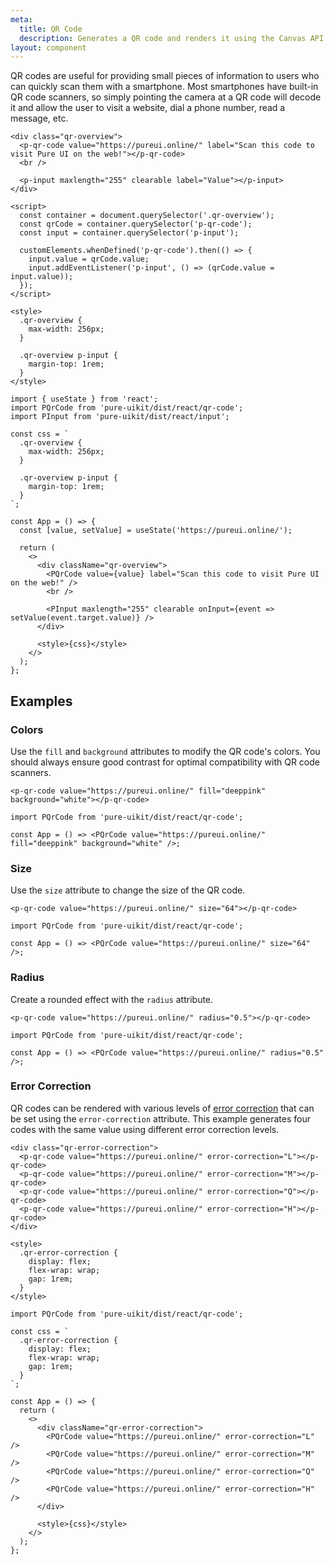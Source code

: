 ```yaml
---
meta:
  title: QR Code
  description: Generates a QR code and renders it using the Canvas API.
layout: component
---
```


QR codes are useful for providing small pieces of information to users who can quickly scan them with a smartphone. Most smartphones have built-in QR code scanners, so simply pointing the camera at a QR code will decode it and allow the user to visit a website, dial a phone number, read a message, etc.

```html:preview
<div class="qr-overview">
  <p-qr-code value="https://pureui.online/" label="Scan this code to visit Pure UI on the web!"></p-qr-code>
  <br />

  <p-input maxlength="255" clearable label="Value"></p-input>
</div>

<script>
  const container = document.querySelector('.qr-overview');
  const qrCode = container.querySelector('p-qr-code');
  const input = container.querySelector('p-input');

  customElements.whenDefined('p-qr-code').then(() => {
    input.value = qrCode.value;
    input.addEventListener('p-input', () => (qrCode.value = input.value));
  });
</script>

<style>
  .qr-overview {
    max-width: 256px;
  }

  .qr-overview p-input {
    margin-top: 1rem;
  }
</style>
```

```jsx:react
import { useState } from 'react';
import PQrCode from 'pure-uikit/dist/react/qr-code';
import PInput from 'pure-uikit/dist/react/input';

const css = `
  .qr-overview {
    max-width: 256px;
  }

  .qr-overview p-input {
    margin-top: 1rem;
  }
`;

const App = () => {
  const [value, setValue] = useState('https://pureui.online/');

  return (
    <>
      <div className="qr-overview">
        <PQrCode value={value} label="Scan this code to visit Pure UI on the web!" />
        <br />

        <PInput maxlength="255" clearable onInput={event => setValue(event.target.value)} />
      </div>

      <style>{css}</style>
    </>
  );
};
```

## Examples

### Colors

Use the `fill` and `background` attributes to modify the QR code's colors. You should always ensure good contrast for optimal compatibility with QR code scanners.

```html:preview
<p-qr-code value="https://pureui.online/" fill="deeppink" background="white"></p-qr-code>
```

```jsx:react
import PQrCode from 'pure-uikit/dist/react/qr-code';

const App = () => <PQrCode value="https://pureui.online/" fill="deeppink" background="white" />;
```

### Size

Use the `size` attribute to change the size of the QR code.

```html:preview
<p-qr-code value="https://pureui.online/" size="64"></p-qr-code>
```

```jsx:react
import PQrCode from 'pure-uikit/dist/react/qr-code';

const App = () => <PQrCode value="https://pureui.online/" size="64" />;
```

### Radius

Create a rounded effect with the `radius` attribute.

```html:preview
<p-qr-code value="https://pureui.online/" radius="0.5"></p-qr-code>
```

```jsx:react
import PQrCode from 'pure-uikit/dist/react/qr-code';

const App = () => <PQrCode value="https://pureui.online/" radius="0.5" />;
```

### Error Correction

QR codes can be rendered with various levels of [error correction](https://www.qrcode.com/en/about/error_correction.html) that can be set using the `error-correction` attribute. This example generates four codes with the same value using different error correction levels.

```html:preview
<div class="qr-error-correction">
  <p-qr-code value="https://pureui.online/" error-correction="L"></p-qr-code>
  <p-qr-code value="https://pureui.online/" error-correction="M"></p-qr-code>
  <p-qr-code value="https://pureui.online/" error-correction="Q"></p-qr-code>
  <p-qr-code value="https://pureui.online/" error-correction="H"></p-qr-code>
</div>

<style>
  .qr-error-correction {
    display: flex;
    flex-wrap: wrap;
    gap: 1rem;
  }
</style>
```

```jsx:react
import PQrCode from 'pure-uikit/dist/react/qr-code';

const css = `
  .qr-error-correction {
    display: flex;
    flex-wrap: wrap;
    gap: 1rem;
  }
`;

const App = () => {
  return (
    <>
      <div className="qr-error-correction">
        <PQrCode value="https://pureui.online/" error-correction="L" />
        <PQrCode value="https://pureui.online/" error-correction="M" />
        <PQrCode value="https://pureui.online/" error-correction="Q" />
        <PQrCode value="https://pureui.online/" error-correction="H" />
      </div>

      <style>{css}</style>
    </>
  );
};
```
